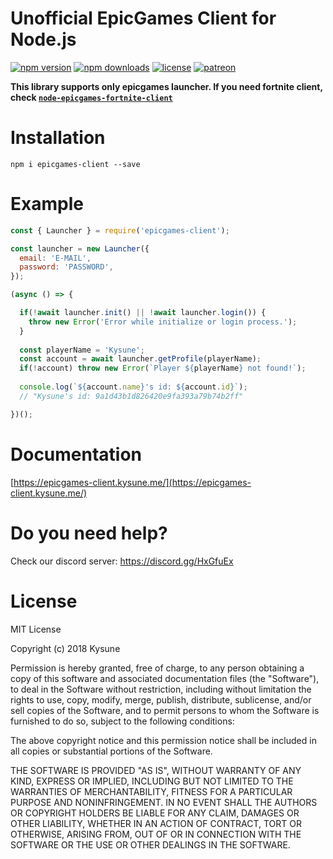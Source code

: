 
# Unofficial EpicGames Client for Node.js
[![npm version](https://img.shields.io/npm/v/epicgames-client.svg)](https://npmjs.com/package/epicgames-client)
[![npm downloads](https://img.shields.io/npm/dm/epicgames-client.svg)](https://npmjs.com/package/epicgames-client)
[![license](https://img.shields.io/npm/l/epicgames-client.svg)](https://github.com/SzymonLisowiec/node-epicgames-client/blob/master/LICENSE.MD)
[![patreon](https://img.shields.io/badge/paypal-donate-orange.svg)](https://www.paypal.com/cgi-bin/webscr?cmd=_s-xclick&hosted_button_id=FDN57KFYRP4CQ&source=url)

__This library supports only epicgames launcher. If you need fortnite client, check [`node-epicgames-fortnite-client`](https://github.com/SzymonLisowiec/node-epicgames-fortnite-client)__

# Installation
```
npm i epicgames-client --save
```

# Example
```javascript
const { Launcher } = require('epicgames-client');

const launcher = new Launcher({
  email: 'E-MAIL',
  password: 'PASSWORD',
});

(async () => {

  if(!await launcher.init() || !await launcher.login()) {
    throw new Error('Error while initialize or login process.');
  }
  
  const playerName = 'Kysune';
  const account = await launcher.getProfile(playerName);
  if(!account) throw new Error(`Player ${playerName} not found!`);
	
  console.log(`${account.name}'s id: ${account.id}`);
  // "Kysune's id: 9a1d43b1d826420e9fa393a79b74b2ff"

})();
```

# Documentation
[https://epicgames-client.kysune.me/](https://epicgames-client.kysune.me/)

# Do you need help?
Check our discord server: https://discord.gg/HxGfuEx

# License
MIT License

Copyright (c) 2018 Kysune

Permission is hereby granted, free of charge, to any person obtaining a copy
of this software and associated documentation files (the "Software"), to deal
in the Software without restriction, including without limitation the rights
to use, copy, modify, merge, publish, distribute, sublicense, and/or sell
copies of the Software, and to permit persons to whom the Software is
furnished to do so, subject to the following conditions:

The above copyright notice and this permission notice shall be included in all
copies or substantial portions of the Software.

THE SOFTWARE IS PROVIDED "AS IS", WITHOUT WARRANTY OF ANY KIND, EXPRESS OR
IMPLIED, INCLUDING BUT NOT LIMITED TO THE WARRANTIES OF MERCHANTABILITY,
FITNESS FOR A PARTICULAR PURPOSE AND NONINFRINGEMENT. IN NO EVENT SHALL THE
AUTHORS OR COPYRIGHT HOLDERS BE LIABLE FOR ANY CLAIM, DAMAGES OR OTHER
LIABILITY, WHETHER IN AN ACTION OF CONTRACT, TORT OR OTHERWISE, ARISING FROM,
OUT OF OR IN CONNECTION WITH THE SOFTWARE OR THE USE OR OTHER DEALINGS IN THE
SOFTWARE.
